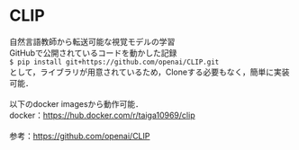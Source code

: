 # CLIP
自然言語教師から転送可能な視覚モデルの学習<br>
GitHubで公開されているコードを動かした記録<br>
```$ pip install git+https://github.com/openai/CLIP.git```<br>
として，ライブラリが用意されているため，Cloneする必要もなく，簡単に実装可能．<br>
<br>
以下のdocker imagesから動作可能．<br>
docker：https://hub.docker.com/r/taiga10969/clip <br>
<br>
参考：https://github.com/openai/CLIP
